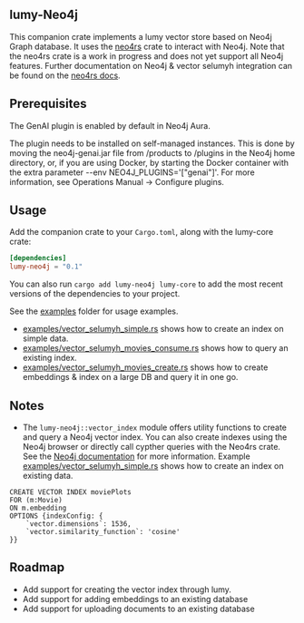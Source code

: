 ## lumy-Neo4j 

This companion crate implements a lumy vector store based on Neo4j Graph database. It uses the [neo4rs](https://github.com/neo4j-labs/neo4rs) crate to interact with Neo4j. Note that the neo4rs crate is a work in progress and does not yet support all Neo4j features. Further documentation on Neo4j & vector selumyh integration can be found on the [neo4rs docs](https://neo4j.com/docs/cypher-manual/current/indexes/semantic-indexes/vector-indexes/).

## Prerequisites

The GenAI plugin is enabled by default in Neo4j Aura.

The plugin needs to be installed on self-managed instances. This is done by moving the neo4j-genai.jar file from /products to /plugins in the Neo4j home directory, or, if you are using Docker, by starting the Docker container with the extra parameter --env NEO4J_PLUGINS='["genai"]'. For more information, see Operations Manual → Configure plugins.


## Usage

Add the companion crate to your `Cargo.toml`, along with the lumy-core crate:

```toml
[dependencies]
lumy-neo4j = "0.1"
```

You can also run `cargo add lumy-neo4j lumy-core` to add the most recent versions of the dependencies to your project.

See the [examples](./examples) folder for usage examples.

- [examples/vector_selumyh_simple.rs](examples/vector_selumyh_simple.rs) shows how to create an index on simple data.
- [examples/vector_selumyh_movies_consume.rs](examples/vector_selumyh_movies_consume.rs) shows how to query an existing index.
- [examples/vector_selumyh_movies_create.rs](examples/vector_selumyh_movies_create.rs) shows how to create embeddings & index on a large DB and query it in one go.

## Notes

- The `lumy-neo4j::vector_index` module offers utility functions to create and query a Neo4j vector index. You can also create indexes using the Neo4j browser or directly call cypther queries with the Neo4rs crate. See the [Neo4j documentation](https://neo4j.com/docs/genai/tutorials/embeddings-vector-indexes/setup/vector-index/) for more information. Example [examples/vector_selumyh_simple.rs](examples/vector_selumyh_simple.rs) shows how to create an index on existing data.

```Cypher
CREATE VECTOR INDEX moviePlots
FOR (m:Movie)
ON m.embedding
OPTIONS {indexConfig: {
    `vector.dimensions`: 1536,
    `vector.similarity_function`: 'cosine'
}}
```

## Roadmap

- Add support for creating the vector index through lumy.
- Add support for adding embeddings to an existing database
- Add support for uploading documents to an existing database
